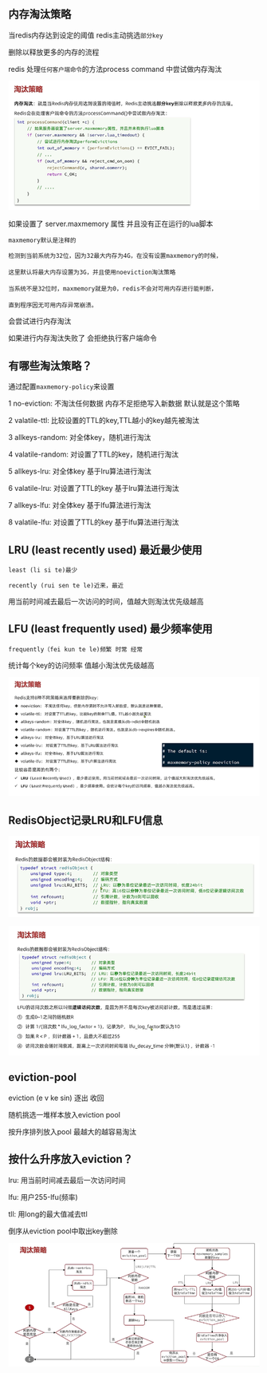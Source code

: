 内存淘汰策略
---

当redis内存达到设定的阈值 redis主动挑选`部分key`

删除以释放更多的内存的流程

redis 处理`任何客户端命令`的方法process command 中尝试做内存淘汰

![img_174.png](img_174.png)

如果设置了 server.maxmemory 属性 并且没有正在运行的lua脚本

`maxmemory默认是注释的`

    检测到当前系统为32位，因为32最大内存为4G，在没有设置maxmemory的时候，

    这里默认将最大内存设置为3G，并且使用noeviction淘汰策略

    当系统不是32位时，maxmemory就是为0，redis不会对可用内存进行能判断，

    直到程序因无可用内存异常崩溃。

会尝试进行内存淘汰

如果进行内存淘汰失败了 会拒绝执行客户端命令


有哪些淘汰策略？
---
通过配置`maxmemory-policy`来设置

1   no-eviction: 不淘汰任何数据 内存不足拒绝写入新数据 默认就是这个策略

2   valatile-ttl: 比较设置的TTL的key,TTL越小的key越先被淘汰

3   allkeys-random: 对全体key，随机进行淘汰

4   valatile-random: 对设置了TTL的key，随机进行淘汰

5   allkeys-lru: 对全体key 基于lru算法进行淘汰

6   valatile-lru: 对设置了TTL的key 基于lru算法进行淘汰

7   allkeys-lfu: 对全体key 基于lfu算法进行淘汰

8   valatile-lfu: 对设置了TTL的key 基于lfu算法进行淘汰

LRU (least recently used) 最近最少使用
---
`least (li si te)最少`

`recently (rui sen te le)近来，最近`

用当前时间减去最后一次访问的时间，值越大则淘汰优先级越高

LFU (least frequently used) 最少频率使用
---

`frequently（fei kun te le)频繁 时常 经常`

统计每个key的访问频率 值越小淘汰优先级越高
 
![img_175.png](img_175.png)


RedisObject记录LRU和LFU信息
---

![img_176.png](img_176.png)

![img_177.png](img_177.png)

eviction-pool
---

eviction (e v ke sin) 逐出 收回

随机挑选一堆样本放入eviction pool

按升序排列放入pool 最越大的越容易淘汰

按什么升序放入eviction？
---

lru: 用当前时间减去最后一次访问时间

lfu: 用户255-lfu(频率)

tll: 用long的最大值减去ttl


倒序从eviction pool中取出key删除

![img_178.png](img_178.png)